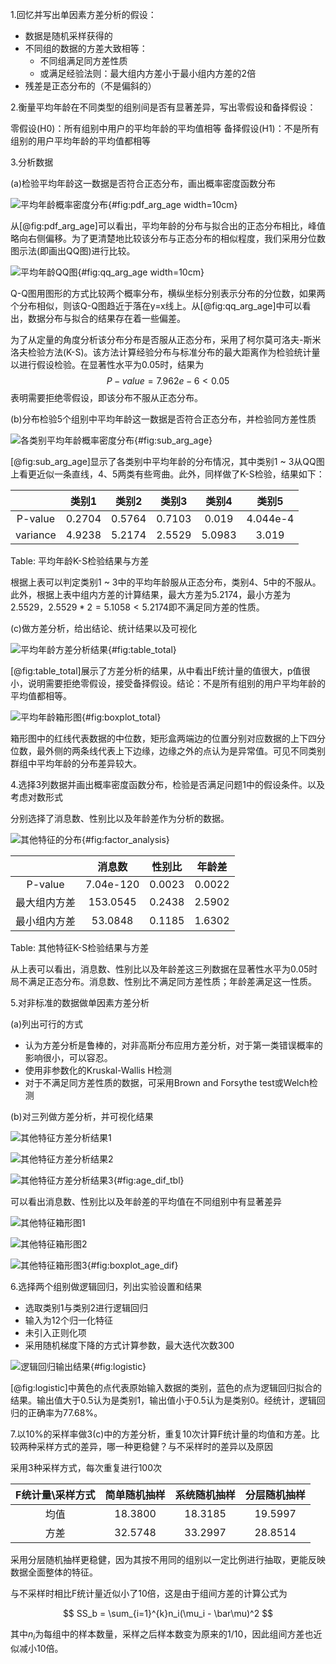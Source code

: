 1.回忆并写出单因素方差分析的假设：

* 数据是随机采样获得的
* 不同组的数据的方差大致相等：
  * 不同组满足同方差性质
  * 或满足经验法则：最大组内方差小于最小组内方差的2倍
* 残差是正态分布的（不是偏斜的）

2.衡量平均年龄在不同类型的组别间是否有显著差异，写出零假设和备择假设：

零假设(H0)：所有组别中用户的平均年龄的平均值相等
备择假设(H1)：不是所有组别的用户平均年龄的平均值都相等

3.分析数据

(a)检验平均年龄这一数据是否符合正态分布，画出概率密度函数分布

![平均年龄概率密度分布](image/pdf_arg_age.png){#fig:pdf_arg_age width=10cm}

从[@fig:pdf_arg_age]可以看出，平均年龄的分布与拟合出的正态分布相比，峰值略向右侧偏移。为了更清楚地比较该分布与正态分布的相似程度，我们采用分位数图示法(即画出QQ图)进行比较。

![平均年龄QQ图](image/qq_arg_age.png){#fig:qq_arg_age width=10cm}

Q-Q图用图形的方式比较两个概率分布，横纵坐标分别表示分布的分位数，如果两个分布相似，则该Q-Q图趋近于落在y=x线上。从[@fig:qq_arg_age]中可以看出，数据分布与拟合的结果存在着一些偏差。

为了从定量的角度分析该分布分布是否服从正态分布，采用了柯尔莫可洛夫-斯米洛夫检验方法(K-S)。该方法计算经验分布与标准分布的最大距离作为检验统计量以进行假设检验。在显著性水平为0.05时，结果为
$$
  P-value = 7.962e-6 < 0.05
$$
表明需要拒绝零假设，即该分布不服从正态分布。

(b)分布检验5个组别中平均年龄这一数据是否符合正态分布，并检验同方差性质

![各类别平均年龄概率密度分布](image/sub_arg_age.png){#fig:sub_arg_age}

[@fig:sub_arg_age]显示了各类别中平均年龄的分布情况，其中类别1 ~ 3从QQ图上看更近似一条直线，4、5两类有些弯曲。此外，同样做了K-S检验，结果如下：

||类别1|类别2|类别3|类别4|类别5|
|:-:|:-:|:-:|:-:|:-:|:-:|
|P-value|0.2704|0.5764|0.7103|0.019|4.044e-4
|variance|4.9238|5.2174|2.5529|5.0983|3.019|

Table: 平均年龄K-S检验结果与方差

根据上表可以判定类别1 ~ 3中的平均年龄服从正态分布，类别4、5中的不服从。此外，根据上表中组内方差的计算结果，最大方差为5.2174，最小方差为2.5529，$2.5529*2=5.1058 < 5.2174$即不满足同方差的性质。

(c)做方差分析，给出结论、统计结果以及可视化

![平均年龄方差分析结果](image/table_total.png){#fig:table_total}

[@fig:table_total]展示了方差分析的结果，从中看出F统计量的值很大，p值很小，说明需要拒绝零假设，接受备择假设。结论：不是所有组别的用户平均年龄的平均值都相等。

![平均年龄箱形图](image/boxplot_total.png){#fig:boxplot_total}

箱形图中的红线代表数据的中位数，矩形盒两端边的位置分别对应数据的上下四分位数，最外侧的两条线代表上下边缘，边缘之外的点认为是异常值。可见不同类别群组中平均年龄的分布差异较大。

4.选择3列数据并画出概率密度函数分布，检验是否满足问题1中的假设条件。以及考虑对数形式

分别选择了消息数、性别比以及年龄差作为分析的数据。

![其他特征的分布](image/factor_analysis.png){#fig:factor_analysis}

||消息数|性别比|年龄差|
|:-:|:-:|:-:|:-:|
|P-value|7.04e-120|0.0023|0.0022|
|最大组内方差|153.0545|0.2438|2.5902|
|最小组内方差|53.0848|0.1185|1.6302|

Table: 其他特征K-S检验结果与方差

从上表可以看出，消息数、性别比以及年龄差这三列数据在显著性水平为0.05时局不满足正态分布。消息数、性别比不满足同方差性质；年龄差满足这一性质。

5.对非标准的数据做单因素方差分析

(a)列出可行的方式

* 认为方差分析是鲁棒的，对非高斯分布应用方差分析，对于第一类错误概率的影响很小，可以容忍。
* 使用非参数化的Kruskal-Wallis H检测
* 对于不满足同方差性质的数据，可采用Brown and Forsythe test或Welch检测

(b)对三列做方差分析，并可视化结果

![其他特征方差分析结果1](image/message_tbl.png)

![其他特征方差分析结果2](image/sex_tbl.png)

![其他特征方差分析结果3](image/age_dif_tbl.png){#fig:age_dif_tbl}

可以看出消息数、性别比以及年龄差的平均值在不同组别中有显著差异

![其他特征箱形图1](image/boxplot_message.png)

![其他特征箱形图2](image/boxplot_sex.png)

![其他特征箱形图3](image/boxplot_age_dif.png){#fig:boxplot_age_dif}

6.选择两个组别做逻辑回归，列出实验设置和结果

* 选取类别1与类别2进行逻辑回归
* 输入为12个归一化特征
* 未引入正则化项
* 采用随机梯度下降的方式计算参数，最大迭代次数300

![逻辑回归输出结果](image/logistic.png){#fig:logistic}

[@fig:logistic]中黄色的点代表原始输入数据的类别，蓝色的点为逻辑回归拟合的结果。输出值大于0.5认为是类别1，输出值小于0.5认为是类别0。经统计，逻辑回归的正确率为77.68%。

7.以10%的采样率做3(c)中的方差分析，重复10次计算F统计量的均值和方差。比较两种采样方式的差异，哪一种更稳健？与不采样时的差异以及原因

采用3种采样方式，每次重复进行100次

|F统计量\采样方式|简单随机抽样|系统随机抽样|分层随机抽样|
|:-:|:-:|:-:|:-:|
|均值|18.3800|18.3185|19.5997|
|方差|32.5748|33.2997|28.8514|

采用分层随机抽样更稳健，因为其按不用同的组别以一定比例进行抽取，更能反映数据全面整体的特征。

与不采样时相比F统计量近似小了10倍，这是由于组间方差的计算公式为

$$
  SS_b = \sum_{i=1}^{k}n_i(\mu_i - \bar\mu)^2
$$

其中$n_i$为每组中的样本数量，采样之后样本数变为原来的1/10，因此组间方差也近似减小10倍。